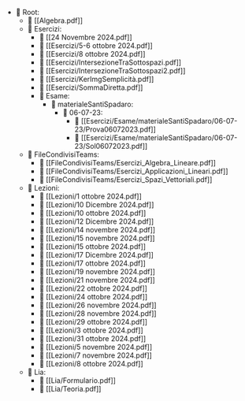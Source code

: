 - 📁 Root:
  - 📄 [[Algebra.pdf]]
  - 📁 Esercizi:
    - 📄 [[24 Novembre 2024.pdf]]
    - 📄 [[Esercizi/5-6 ottobre 2024.pdf]]
    - 📄 [[Esercizi/8 ottobre 2024.pdf]]
    - 📄 [[Esercizi/IntersezioneTraSottospazi.pdf]]
    - 📄 [[Esercizi/IntersezioneTraSottospazi2.pdf]]
    - 📄 [[Esercizi/KerImgSemplicità.pdf]]
    - 📄 [[Esercizi/SommaDiretta.pdf]]
    - 📁 Esame:
      - 📁 materialeSantiSpadaro:
        - 📁 06-07-23:
          - 📄 [[Esercizi/Esame/materialeSantiSpadaro/06-07-23/Prova06072023.pdf]]
          - 📄 [[Esercizi/Esame/materialeSantiSpadaro/06-07-23/Sol06072023.pdf]]
  - 📁 FileCondivisiTeams:
    - 📄 [[FileCondivisiTeams/Esercizi_Algebra_Lineare.pdf]]
    - 📄 [[FileCondivisiTeams/Esercizi_Applicazioni_Lineari.pdf]]
    - 📄 [[FileCondivisiTeams/Esercizi_Spazi_Vettoriali.pdf]]
  - 📁 Lezioni:
    - 📄 [[Lezioni/1 ottobre 2024.pdf]]
    - 📄 [[Lezioni/10 Dicembre 2024.pdf]]
    - 📄 [[Lezioni/10 ottobre 2024.pdf]]
    - 📄 [[Lezioni/12 Dicembre 2024.pdf]]
    - 📄 [[Lezioni/14 novembre 2024.pdf]]
    - 📄 [[Lezioni/15 novembre 2024.pdf]]
    - 📄 [[Lezioni/15 ottobre 2024.pdf]]
    - 📄 [[Lezioni/17 Dicembre 2024.pdf]]
    - 📄 [[Lezioni/17 ottobre 2024.pdf]]
    - 📄 [[Lezioni/19 novembre 2024.pdf]]
    - 📄 [[Lezioni/21 novembre 2024.pdf]]
    - 📄 [[Lezioni/22 ottobre 2024.pdf]]
    - 📄 [[Lezioni/24 ottobre 2024.pdf]]
    - 📄 [[Lezioni/26 novembre 2024.pdf]]
    - 📄 [[Lezioni/28 novembre 2024.pdf]]
    - 📄 [[Lezioni/29 ottobre 2024.pdf]]
    - 📄 [[Lezioni/3 ottobre 2024.pdf]]
    - 📄 [[Lezioni/31 ottobre 2024.pdf]]
    - 📄 [[Lezioni/5 novembre 2024.pdf]]
    - 📄 [[Lezioni/7 novembre 2024.pdf]]
    - 📄 [[Lezioni/8 ottobre 2024.pdf]]
  - 📁 Lia:
    - 📄 [[Lia/Formulario.pdf]]
    - 📄 [[Lia/Teoria.pdf]]